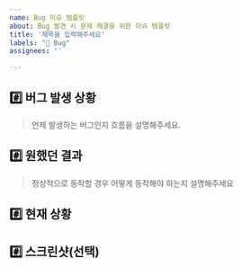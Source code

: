 ```yaml
---
name: Bug 이슈 템플릿
about: Bug 발견 시 문제 해결을 위한 이슈 템플릿
title: '제목을 입력해주세요'
labels: "🐛 Bug"
assignees: ''

---
```


## #️⃣ 버그 발생 상황

> 언제 발생하는 버그인지 흐름을 설명해주세요.

## #️⃣ 원했던 결과

> 정상적으로 동작할 경우 어떻게 동작해야 하는지 설명해주세요

## #️⃣ 현재 상황

## #️⃣ 스크린샷(선택)
